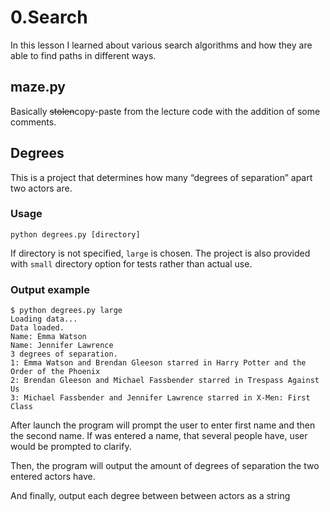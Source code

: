 # 0.Search
In this lesson I learned about various search algorithms and how they are able to find paths in different ways.

## maze.py
Basically ~~stolen~~copy-paste from the lecture code with the addition of some comments.

## Degrees
This is a project that determines how many “degrees of separation” apart two actors are.

### Usage
```
python degrees.py [directory]
```
If directory is not specified, ```large``` is chosen.
The project is also provided with ```small``` directory option for tests rather than actual use.

### Output example
```
$ python degrees.py large
Loading data...
Data loaded.
Name: Emma Watson
Name: Jennifer Lawrence
3 degrees of separation.
1: Emma Watson and Brendan Gleeson starred in Harry Potter and the Order of the Phoenix
2: Brendan Gleeson and Michael Fassbender starred in Trespass Against Us
3: Michael Fassbender and Jennifer Lawrence starred in X-Men: First Class
```

After launch the program will prompt the user to enter first name and then the second name.
If was entered a name, that several people have, user would be prompted to clarify.

Then, the program will output the amount of degrees of separation the two entered actors have.

And finally, output each degree between between actors as a string
